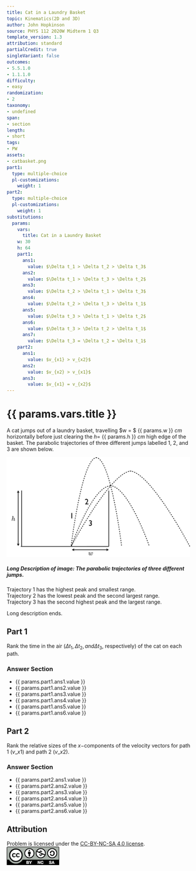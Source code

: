 ```yaml
---
title: Cat in a Laundry Basket
topic: Kinematics(2D and 3D)
author: John Hopkinson
source: PHYS 112 2020W Midterm 1 Q3
template_version: 1.3
attribution: standard
partialCredit: true
singleVariant: false
outcomes:
- 5.5.1.0
- 1.1.1.0
difficulty:
- easy
randomization:
- 2
taxonomy:
- undefined
span:
- section
length:
- short
tags:
- PW
assets:
- catbasket.png
part1:
  type: multiple-choice
  pl-customizations:
    weight: 1
part2:
  type: multiple-choice
  pl-customizations:
    weight: 1
substitutions:
  params:
    vars:
      title: Cat in a Laundry Basket
    w: 30
    h: 64
    part1:
      ans1:
        value: $\Delta t_1 > \Delta t_2 > \Delta t_3$
      ans2:
        value: $\Delta t_1 > \Delta t_3 > \Delta t_2$
      ans3:
        value: $\Delta t_2 > \Delta t_1 > \Delta t_3$
      ans4:
        value: $\Delta t_2 > \Delta t_3 > \Delta t_1$
      ans5:
        value: $\Delta t_3 > \Delta t_1 > \Delta t_2$
      ans6:
        value: $\Delta t_3 > \Delta t_2 > \Delta t_1$
      ans7:
        value: $\Delta t_3 = \Delta t_2 = \Delta t_1$
    part2:
      ans1:
        value: $v_{x1} > v_{x2}$
      ans2:
        value: $v_{x2} > v_{x1}$
      ans3:
        value: $v_{x1} = v_{x2}$
---
```

# {{ params.vars.title }}
A cat jumps out of a laundry basket, travelling $w = $ {{ params.w }} $cm$ horizontally before just clearing the $h =$ {{ params.h }} $cm$ high edge of the basket.
The parabolic trajectories of three different jumps labelled 1, 2, and 3 are shown below.

<img longdesc="Cat in Laundry Basket.md#desc" alt="The parabolic trajectories of three different jumps." src="catbasket.png" width = "500px">

<div id="desc">
<h5>Long Description of image: The parabolic trajectories of three different jumps.</h5>
Trajectory 1 has the highest peak and smallest range. <br>
Trajectory 2 has the lowest peak and the second largest range. <br>
Trajectory 3 has the second highest peak and the largest range. <br>
<p>Long description ends.</p>
<div>

## Part 1

Rank the time in the air ($\Delta t_1, \Delta t_2, and \Delta t_3$, respectively) of the cat on each path.

### Answer Section

- {{ params.part1.ans1.value }}
- {{ params.part1.ans2.value }}
- {{ params.part1.ans3.value }}
- {{ params.part1.ans4.value }}
- {{ params.part1.ans5.value }}
- {{ params.part1.ans6.value }}

## Part 2

Rank the relative sizes of the $x-$components of the velocity vectors for path 1 ($v\_{x1}$) and path 2 ($v\_{x2}$).

### Answer Section

- {{ params.part2.ans1.value }}
- {{ params.part2.ans2.value }}
- {{ params.part2.ans3.value }}
- {{ params.part2.ans4.value }}
- {{ params.part2.ans5.value }}
- {{ params.part2.ans6.value }}

## Attribution

Problem is licensed under the [CC-BY-NC-SA 4.0 license](https://creativecommons.org/licenses/by-nc-sa/4.0/).<br> ![The Creative Commons 4.0 license requiring attribution-BY, non-commercial-NC, and share-alike-SA license.](https://raw.githubusercontent.com/firasm/bits/master/by-nc-sa.png)